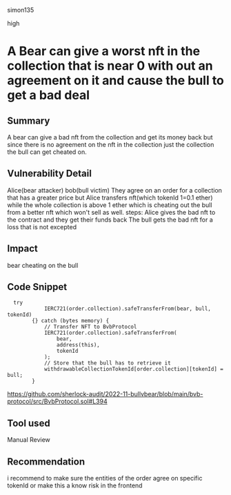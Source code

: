 simon135

high

# A Bear can give a worst nft in the collection that is near 0 with out an agreement on it and cause the bull to get a bad deal

## Summary
A bear can give a bad nft from the collection and get its money back but since there is no agreement on the nft in the collection just the collection the bull can get cheated on.
## Vulnerability Detail
Alice(bear attacker)
bob(bull victim)
They agree on an order for a collection that has a greater price but  Alice transfers  nft(which tokenId 1=0.1 ether)
while the whole collection is above 1 ether which is cheating out the bull from a better nft which won't sell as well.
steps:
Alice gives the bad nft to the contract and they get their funds back
The bull gets the  bad nft for a loss that is not excepted 

## Impact
bear cheating on the bull 
## Code Snippet
```soliditiy
  try
            IERC721(order.collection).safeTransferFrom(bear, bull, tokenId)
        {} catch (bytes memory) {
            // Transfer NFT to BvbProtocol
            IERC721(order.collection).safeTransferFrom(
                bear,
                address(this),
                tokenId
            );
            // Store that the bull has to retrieve it
            withdrawableCollectionTokenId[order.collection][tokenId] = bull;
        }
```
https://github.com/sherlock-audit/2022-11-bullvbear/blob/main/bvb-protocol/src/BvbProtocol.sol#L394
## Tool used

Manual Review

## Recommendation
i recommend to make sure  the entities of the order agree on specific tokenId or make this a know risk in the frontend 